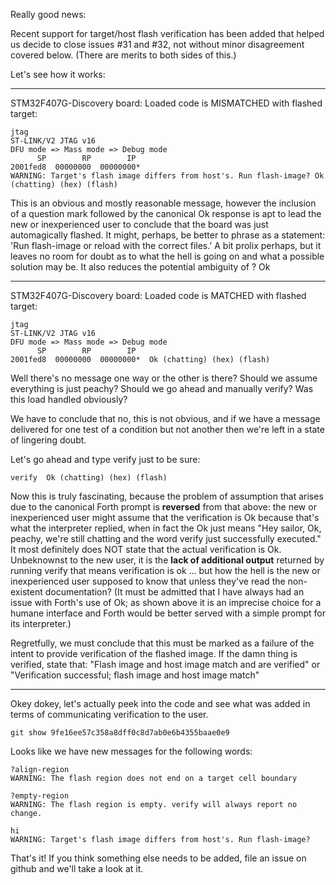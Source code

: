 Really good news:

Recent support for target/host flash verification has been added that helped us decide 
to close issues #31 and #32, not without minor disagreement covered below. (There are merits
to both sides of this.)

Let's see how it works:

---------------------------------------------------------------------

STM32F407G-Discovery board:
Loaded code is MISMATCHED with flashed target:
```
jtag 
ST-LINK/V2 JTAG v16 
DFU mode => Mass mode => Debug mode 
      SP        RP        IP
2001fed8  00000000  00000000* 
WARNING: Target's flash image differs from host's. Run flash-image? Ok
(chatting) (hex) (flash)
```
This is an obvious and mostly reasonable message, however the inclusion
of a question mark followed by the canonical Ok response is apt to lead
the new or inexperienced user to conclude that the board was just
automagically flashed.  It might, perhaps, be better to phrase as a
statement: 'Run flash-image or reload with the correct files.'  A bit prolix perhaps, 
but it leaves no room for doubt as to what the hell is going on and what a possible 
solution may be. It also reduces the potential ambiguity of ? Ok

----------------------------------------------------------------------

STM32F407G-Discovery board:
Loaded code is MATCHED with flashed target:
```
jtag 
ST-LINK/V2 JTAG v16 
DFU mode => Mass mode => Debug mode 
      SP        RP        IP
2001fed8  00000000  00000000*  Ok (chatting) (hex) (flash)
```
Well there's no message one way or the other is there?  Should we assume
everything is just peachy? Should we go ahead and manually verify? Was
this load handled obviously?

We have to conclude that no, this is not obvious, and if we have a
message delivered for one test of a condition but not another then we're left 
in a state of lingering doubt.  

Let's go ahead and type verify just to be sure:
```
verify  Ok (chatting) (hex) (flash)
```
Now this is truly fascinating, because the problem of assumption that
arises due to the canonical Forth prompt is **reversed** from that
above:  the new or inexperienced user might assume that the verification
is Ok because that's what the interpreter replied, when in fact the Ok just
means "Hey sailor, Ok, peachy, we're still chatting and the word verify just
successfully executed." It most definitely does NOT state that the actual
verification is Ok.  Unbeknownst to the new user, it is the **lack of additional output** 
returned by running verify that means verification is ok ... but how the hell is 
the new or inexperienced user supposed to know that unless they've read the
non-existent documentation? (It must be admitted that I have always had an
issue with Forth's use of Ok; as shown above it is an imprecise choice for a humane
interface and Forth would be better served with a simple prompt for its interpreter.)

Regretfully, we must conclude that this must be marked as a failure of
the intent to provide verification of the flashed image.  If the damn
thing is verified, state that: "Flash image and host image match and are
verified"  or  "Verification successful; flash image and host image
match"

-----------------------------------------------------------------------

Okey dokey, let's actually peek into the code and see what was added in
terms of communicating verification to the user.

```
git show 9fe16ee57c358a8dff0c8d7ab0e6b4355baae0e9
```

Looks like we have new messages for the following words:

```
?align-region
WARNING: The flash region does not end on a target cell boundary

?empty-region
WARNING: The flash region is empty. verify will always report no change.

hi
WARNING: Target's flash image differs from host's. Run flash-image?
```

That's it! If you think something else needs to be added, file an issue
on github and we'll take a look at it.
